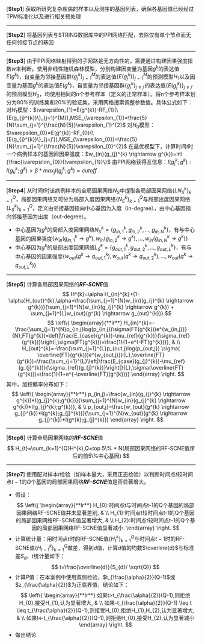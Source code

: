 
[**Step1**] 获取所研究复杂疾病的样本以及测序的基因列表，确保各基因值已经经过TPM标准化以及进行相关预处理

---
[**Step2**] 将基因列表与STRING数据库中的PPI网络匹配，去除仅有单个节点而无任何邻接节点的基因

---

[**Step3**] 由于PPI网络映射得到的子网路是无方向性的，需要通过构建因果强度指数$w$来判断。使用非线性随机森林模型，分别构建因变量为基因$g^{k}$的表达值$E(g^{k})$，自变量为邻接基因群$\{g_{j}^{k}\}_{j=1}^{M}$的表达值$\{E(g_{j}^{k})\}_{j=1}^{M}$的预测模型$H_{1}$以及因变量为基因$g^{k}$的表达值$E(g^{k})$，自变量为邻接基因群$\{g_{j}^{k}\}_{j\neq j'}$的表达值$\{E(g_{j}^{k})\}_{j \neq j'}$的预测模型$H_{0}$，均使用相同的n个参考样本（定义的正常样本）。将n个参考样本划分为80%的训练集和20%的验证集，采用网格搜索调整参数值。具体公式如下：
对$H_{1}$模型：$\varepsilon_{1}=E(g^{k})-RF_{1}(\{E(g_{j}^{k})\}_{j=1}^{M}),MSE_{\varepsilon_{1}}=\frac{5}{N}\sum_{j=1}^{\frac{N}{5}}\varepsilon_{1}^{2}$
对$H_{0}$模型：$\varepsilon_{0}=E(g^{k})-RF_{0}(\{E(g_{j}^{k})\}_{j=j'}),MSE_{\varepsilon_{0}}=\frac{5}{N}\sum_{j=1}^{\frac{N}{5}}\varepsilon_{0}^{2}$
在最优模型下，计算时间$t$时一个病例样本的基因间因果强度：$w_{in}(g_{j}^{k} \rightarrow g^{k})=ln\{\frac{\varepsilon_{0}}{\varepsilon_{1}}\}$
由PPI网络获得互信息：$I(g_{j}^{k};g^{k}):I(g_{k}^{k};g^{k})>\beta*max_{j}I(g_{j}^{k};g^{k})=cutoff$

---

[**Step4**] 从时间$t$时该病例样本的全局因果网络$N_{S}$中提取各局部因果网络$\{LN_{S}^{k}\}_{k=1}^{Q}$，局部因果网络又可分为局部入度因果网络$\{N_{S}^{k}\}_{k=1}^{Q}$与局部出度因果网络$\{L_{S}^{k}\}_{k=1}^{Q}$，定义由邻接基因指向中心基因为入度（in-degree），由中心基因指向邻接基因为出度（out-degree）。
- 中心基因为$g^{k}$的局部入度因果网络$N_{S}^{k}=\{g_{in,1}^{k},g_{in,2}^{k},...,g_{in,N}^{k}\}$，有与中心基因的因果强度$\{w_{in}(g_{in,1}^{k} \rightarrow g^{k}),w_{in}(g_{in,2}^{k} \rightarrow g^{k}),...,w_{in}(g_{in,N}^{k} \rightarrow g^{k})\}$
- 中心基因为$g^{k}$的局部出度因果网络$L_{S}^{k}=\{g_{out,1}^{k},g_{out,2}^{k},...,g_{out,L}^{k}\}$，有与中心基因的因果强度$\{w_{out}(g^{k} \rightarrow g_{out,1}^{k}),w_{out}(g^{k} \rightarrow g_{out,2}^{k}),...,w_{out}(g^{k} \rightarrow g_{out,L}^{k})\}$ 

---

[**Step5**] 计算各局部因果网络的***RF-SCNE***值
$$
H^{k}=\alpha H_{in}^{k}+(1-\alpha)H_{out}^{k},\alpha=\frac{\sum_{j=1}^{N}w_{in}(g_{j}^{k} \rightarrow g^{k})}{\sum_{j=1}^{N}w_{in}(g_{j}^{k} \rightarrow g^{k}) + \sum_{j=1}^{L}w_{out}(g^{k} \rightarrow g_{out}^{k})}
$$
$$
\left\{
\begin{array}{**lr**}
H_{in}^{k}=-\frac{\sum_{j=1}^{N}p_{in,j}log(p_{in,j})\sigma(FT(g^{k}))e^{w_{in,j}}}{N},FT(g^{k})=\left|\frac{E_{case}(g^{k})-\mu_{ref}(g^{k})}{\sigma_{ref}(g^{k})}\right|,\sigma(FT(g^{k}))=\frac{1}{1+e^{-FT(g^{k})}}, & \\
H_{out}^{k}=-\frac{\sum_{j=1}^{L}p_{out,j}log(p_{out,j}) \sigma( \overline{FT}(g^{k}))e^{w_{out,j}}}{L},\overline{FT}(g^{k})=\frac{\sum_{j=1}^{L}\left|\frac{E_{case}(g_{j}^{k})-\mu_{ref}(g_{j}^{k})}{\sigma_{ref}(g_{j}^{k})}\right|}{L},\sigma(\overline{FT}(g^{k}))=\frac{1}{1+e^{-\overline{FT}(g^{k})}}
\end{array}
\right.
$$
其中，加权概率分布如下：
$$
\left\{
\begin{array}{**lr**}
p_{in,j}=\frac{w_{in}(g_{j}^{k} \rightarrow g^{k})*I(g_{j}^{k};g^{k})}{\sum_{j=1}^{N}w_{in}(g_{j}^{k} \rightarrow g^{k})*I(g_{j}^{k};g^{k})}, & \\
p_{out,j}=\frac{w_{out}(g^{k} \rightarrow g_{j}^{k})*I(g^{k};g_{j}^{k})}{\sum_{j=1}^{N}w_{out}(g^{k} \rightarrow g_{j}^{k})*I(g^{k};g_{j}^{k})}
\end{array}
\right.
$$

---

[**Step6**] 计算全局因果网络的***RF-SCNE***值
$$
H_{t}=\sum_{k=1}^{Q}H^{k},Q=top 5\% * N(局部因果网络的RF-SCNE值序后的前5\%中心基因)
$$

---

[**Step7**] 使用配对样本$t$检验（如样本量大，采用正态检验）以判断时间点$t$较时间点$t-1$的$Q$个基因的局部因果网络***RF-SCNE***值是否显著增大。
- 假设：
$$
\left\{
\begin{array}{**lr**}
H_{0}:时间点t与时间点t-1的Q个基因的局部因果网络RF-SCNE值并未显著差别, & \\
H_{1}:时间点t较时间点t-1的Q个基因的局部因果网络RF-SCNE值显著增大, & \\
H_{2}:时间点t较时间点t-1的Q个基因的局部因果网络RF-SCNE值显著减小.
\end{array}
\right.
$$
- 计算统计量：用时间点$t$时的RF-SCNE值$\{H_{t}^{k}\}_{k=1}^{Q}$与时间点$t-1$时的RF-SCNE值$\{H_{t-1}^{k}\}_{k=1}^{Q}$做差，得到$d$值，计算$d$值的均数$\overline{d}$与标准差$S_{d}$，$t$统计量如下：
$$
t=\frac{\overline{d}}{S_{d}/ \sqrt{Q}}
$$
- 计算$P$值：在本案例中使用双侧检验，$t_{\frac{\alpha}{2}}(Q-1)$或$z_{\frac{\alpha}{2}}$为正临界值，结论如下：
$$
\left\{
\begin{array}{**lr**}
如果t>t_{\frac{\alpha}{2}}(Q-1),则拒绝H_{0},接受H_{1},认为显著增大, & \\
如果-t_{\frac{\alpha}{2}}(Q-1) \leq t \leq t_{\frac{\alpha}{2}}(Q-1),则接受H_{0},拒绝H_{1},H_{2},认为显著增大, & \\
如果t<-t_{\frac{\alpha}{2}}(Q-1),则拒绝H_{0},接受H_{2},认为显著减小
\end{array}
\right.
$$
- 做出结论